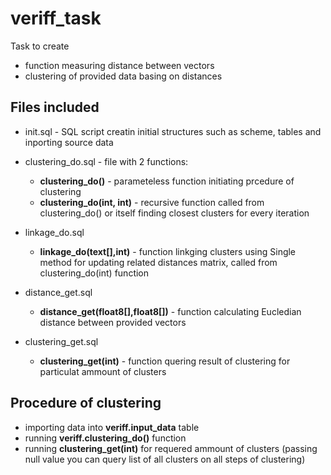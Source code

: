 # veriff_task
Task to create 
* function measuring distance between vectors
* clustering of provided data basing on distances

## Files included
* init.sql - SQL script creatin initial structures such as scheme, tables and inporting source data
* clustering_do.sql - file with 2 functions:
    * **clustering_do()** - parameteless function initiating prcedure of clustering
    * **clustering_do(int, int)** - recursive function called from clustering_do() or itself finding closest clusters for every iteration 
* linkage_do.sql 
    * **linkage_do(text[],int)** - function linkging clusters using Single method for updating related distances matrix, called from clustering_do(int) function
    
* distance_get.sql 
    * **distance_get(float8[],float8[])** - function calculating Eucledian distance between provided vectors

* clustering_get.sql
    * **clustering_get(int)** - function quering result of clustering for particulat ammount of clusters

## Procedure of clustering
* importing data into **veriff.input_data** table
* running **veriff.clustering_do()** function
* running **clustering_get(int)** for requered ammount of clusters (passing null value you can query list of all clusters on all steps of clustering)